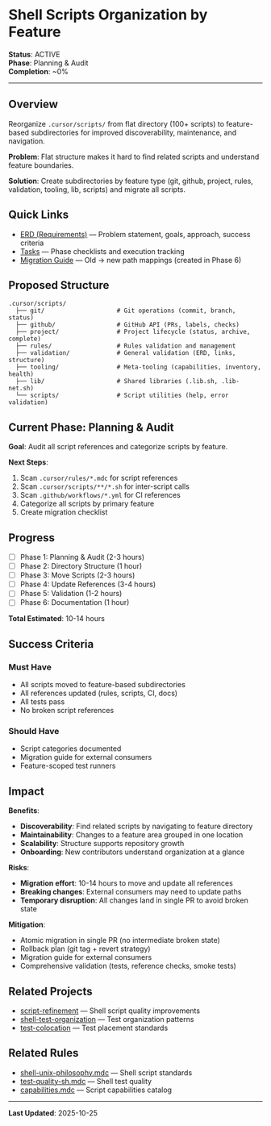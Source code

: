 # Shell Scripts Organization by Feature

**Status**: ACTIVE  
**Phase**: Planning & Audit  
**Completion**: ~0%

---

## Overview

Reorganize `.cursor/scripts/` from flat directory (100+ scripts) to feature-based subdirectories for improved discoverability, maintenance, and navigation.

**Problem**: Flat structure makes it hard to find related scripts and understand feature boundaries.

**Solution**: Create subdirectories by feature type (git, github, project, rules, validation, tooling, lib, scripts) and migrate all scripts.

## Quick Links

- [ERD (Requirements)](./erd.md) — Problem statement, goals, approach, success criteria
- [Tasks](./tasks.md) — Phase checklists and execution tracking
- [Migration Guide](./migration-guide.md) — Old → new path mappings (created in Phase 6)

## Proposed Structure

```
.cursor/scripts/
  ├── git/                    # Git operations (commit, branch, status)
  ├── github/                 # GitHub API (PRs, labels, checks)
  ├── project/                # Project lifecycle (status, archive, complete)
  ├── rules/                  # Rules validation and management
  ├── validation/             # General validation (ERD, links, structure)
  ├── tooling/                # Meta-tooling (capabilities, inventory, health)
  ├── lib/                    # Shared libraries (.lib.sh, .lib-net.sh)
  └── scripts/                # Script utilities (help, error validation)
```

## Current Phase: Planning & Audit

**Goal**: Audit all script references and categorize scripts by feature.

**Next Steps**:

1. Scan `.cursor/rules/*.mdc` for script references
2. Scan `.cursor/scripts/**/*.sh` for inter-script calls
3. Scan `.github/workflows/*.yml` for CI references
4. Categorize all scripts by primary feature
5. Create migration checklist

## Progress

- [ ] Phase 1: Planning & Audit (2-3 hours)
- [ ] Phase 2: Directory Structure (1 hour)
- [ ] Phase 3: Move Scripts (2-3 hours)
- [ ] Phase 4: Update References (3-4 hours)
- [ ] Phase 5: Validation (1-2 hours)
- [ ] Phase 6: Documentation (1 hour)

**Total Estimated**: 10-14 hours

## Success Criteria

### Must Have

- All scripts moved to feature-based subdirectories
- All references updated (rules, scripts, CI, docs)
- All tests pass
- No broken script references

### Should Have

- Script categories documented
- Migration guide for external consumers
- Feature-scoped test runners

## Impact

**Benefits**:

- **Discoverability**: Find related scripts by navigating to feature directory
- **Maintainability**: Changes to a feature area grouped in one location
- **Scalability**: Structure supports repository growth
- **Onboarding**: New contributors understand organization at a glance

**Risks**:

- **Migration effort**: 10-14 hours to move and update all references
- **Breaking changes**: External consumers may need to update paths
- **Temporary disruption**: All changes land in single PR to avoid broken state

**Mitigation**:

- Atomic migration in single PR (no intermediate broken state)
- Rollback plan (git tag + revert strategy)
- Migration guide for external consumers
- Comprehensive validation (tests, reference checks, smoke tests)

## Related Projects

- [script-refinement](../script-refinement/) — Shell script quality improvements
- [shell-test-organization](../shell-test-organization/) — Test organization patterns
- [test-colocation](../test-coverage/) — Test placement standards

## Related Rules

- [shell-unix-philosophy.mdc](../../.cursor/rules/shell-unix-philosophy.mdc) — Shell script standards
- [test-quality-sh.mdc](../../.cursor/rules/test-quality-sh.mdc) — Shell test quality
- [capabilities.mdc](../../.cursor/rules/capabilities.mdc) — Script capabilities catalog

---

**Last Updated**: 2025-10-25
